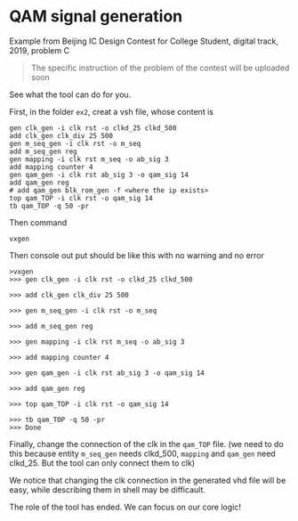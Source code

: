 # QAM signal generation
Example from Beijing IC Design Contest for College Student, digital track, 2019, problem C

> The specific instruction of the problem of the contest will be uploaded soon


See what the tool can do for you.

First, in the folder `ex2`, creat a vsh file, whose content is
```
gen clk_gen -i clk rst -o clkd_25 clkd_500
add clk_gen clk_div 25 500
gen m_seq_gen -i clk rst -o m_seq
add m_seq_gen reg
gen mapping -i clk rst m_seq -o ab_sig 3
add mapping counter 4
gen qam_gen -i clk rst ab_sig 3 -o qam_sig 14
add qam_gen reg
# add qam_gen blk_rom_gen -f <where the ip exists>
top qam_TOP -i clk rst -o qam_sig 14
tb qam_TOP -q 50 -pr
```


Then command
```
vxgen
```

Then console out put should be like this with no warning and no error
```
>vxgen
>>> gen clk_gen -i clk rst -o clkd_25 clkd_500

>>> add clk_gen clk_div 25 500

>>> gen m_seq_gen -i clk rst -o m_seq

>>> add m_seq_gen reg

>>> gen mapping -i clk rst m_seq -o ab_sig 3

>>> add mapping counter 4

>>> gen qam_gen -i clk rst ab_sig 3 -o qam_sig 14

>>> add qam_gen reg

>>> top qam_TOP -i clk rst -o qam_sig 14

>>> tb qam_TOP -q 50 -pr
>>> Done
```

Finally, change the connection of the clk in the `qam_TOP` file. (we need to do this because entity `m_seq_gen` needs clkd_500, `mapping` and `qam_gen` need clkd_25. But the tool can only connect them to clk)

We notice that changing the clk connection in the generated vhd file will be easy, while describing them in shell may be difficault.

The role of the tool has ended. We can focus on our core logic!